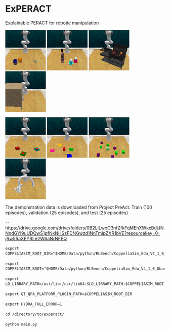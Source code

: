 # ExPERACT
Explainable PERACT for robotic manipulation

![](./viz/episode_close_jar_eval_7.gif)
![](./viz/episode_light_bulb_in_eval_4.gif)
![](./viz/episode_meat_off_grill_eval_1.gif)
![](./viz/episode_open_drawer_eval_1.gif)

![](./viz/episode_push_buttons_eval_13.gif)
![](./viz/episode_slide_block_to_color_target_eval_8.gif)
![](./viz/episode_stack_blocks_eval_24.gif)
![](./viz/episode_turn_tap_eval_25.gif)

The demonstration data is downloaded from Project PreAct. Train (100 episodes), validation (25 episodes), and test (25 episodes)

--  https://drive.google.com/drive/folders/0B2LlLwoO3nfZfkFqMEhXWkxBdjJNNndGYl9uUDQwS1pfNkNHSzFDNGwzd1NnTmlpZXR1bVE?resourcekey=0-jRw5RaXEYRLe2W6aNrNFEQ

```
export COPPELIASIM_ROOT_DIR="$HOME/Data/python/RLBench/CoppeliaSim_Edu_V4_1_0_Ubuntu16_04"

export COPPELIASIM_ROOT="$HOME/Data/python/RLBench/CoppeliaSim_Edu_V4_1_0_Ubuntu16_04"

export LD_LIBRARY_PATH=/usr/lib:/usr/lib64:$LD_LIBRARY_PATH:$COPPELIASIM_ROOT_DIR

export QT_QPA_PLATFORM_PLUGIN_PATH=$COPPELIASIM_ROOT_DIR

export HYDRA_FULL_ERROR=1

cd /directory/to/experact/

python main.py
```